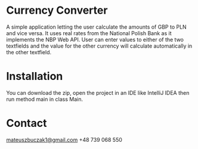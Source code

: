 # Currency Converter

A simple application letting the user calculate the amounts of GBP to PLN and vice versa.
It uses real rates from the National Polish Bank as it implements the NBP Web API.
User can enter values to either of the two textfields and the value for the other currency will calculate automatically in the other textfield.

# Installation

You can download the zip, open the project in an IDE like IntelliJ IDEA then run method main in class Main.

# Contact

mateuszbuczak1@gmail.com
+48 739 068 550
